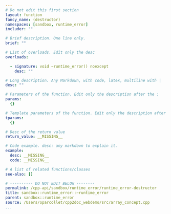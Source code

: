 ```yaml
---
# Do not edit this first section
layout: function
fancy_name: (destructor)
namespaces: [sandbox, runtime_error]
includer: ""

# Brief description. One line only.
brief: ""

# List of overloads. Edit only the desc
overloads:

  - signature: void ~runtime_error() noexcept
    desc: ""

# Long description. Any Markdown, with code, latex, multiline with |
desc: ""

# Parameters of the function. Edit only the description after the :
params:
  {}

# Template parameters of the function. Edit only the description after the :
tparams:
  {}

# Desc of the return value
return_value: __MISSING__

# Code example. desc: any markdown to explain it.
example:
  desc: __MISSING__
  code: __MISSING__

# A list of related functions/classes
see-also: []

# ---------- DO NOT EDIT BELOW --------
permalink: /cpp-api/sandbox/runtime_error/runtime_error-destructor
title: sandbox::runtime_error::~runtime_error
parent: sandbox::runtime_error
source: /Users/oparcollet/cpp2doc_webdemo/src/array_concept.cpp
...
```


